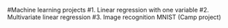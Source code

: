 #Machine learning projects
#1. Linear regression with one variable
#2. Multivariate linear regression
#3. Image recognition MNIST (Camp project)
